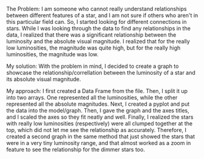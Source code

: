 
The Problem:
I am someone who cannot really understand relationships between different features of a star, and I am not sure if others who aren't in this particular field can. So, I started looking for different connections in stars. While I was looking through the data to find any relationships in the data, I realized that there was a significant relationship between the luminosity and the absolute visual magnitude. I realized that for the really low luminosities, the magnitude was quite high, but for the really high luminosities, the magnitude was low. 

My solution:
With the problem in mind, I decided to create a graph to showcase the relationship/correllation between the luminosity of a star and its absolute visual magnitude.

My approach:
I first created a Data Frame from the file. Then, I split it up into two arrays. One represented all the luminosities, while the other represented all the absolute magnitudes. Next, I created a pyplot and put the data into the model/graph. Then, I gave the graph and the axes titles, and I scaled the axes so they fit neatly and well. Finally, I realized the stars with really low luminosities (respectively) were all clumped together at the top, which did not let me see the relationship as accurately. Therefore, I  created a second graph in the same method that just showed the stars that were in a very tiny luminosity range, and that almost worked as a zoom in feature to see the relationship for the dimmer stars too.
